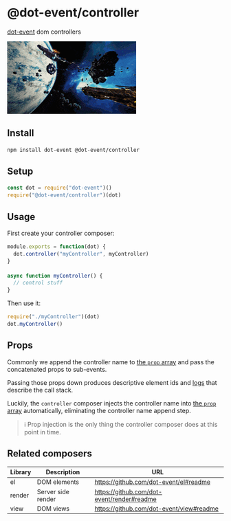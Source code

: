 # @dot-event/controller

[dot-event](https://github.com/dot-event/dot-event#readme) dom controllers

![controller](controller.gif)

## Install

```bash
npm install dot-event @dot-event/controller
```

## Setup

```js
const dot = require("dot-event")()
require("@dot-event/controller")(dot)
```

## Usage

First create your controller composer:

```js
module.exports = function(dot) {
  dot.controller("myController", myController)
}

async function myController() {
  // control stuff
}
```

Then use it:

```js
require("./myController")(dot)
dot.myController()
```

## Props

Commonly we append the controller name to [the `prop` array](https://github.com/dot-event/dot-event#props) and pass the concatenated props to sub-events.

Passing those props down produces descriptive element ids and [logs](https://github.com/dot-event/log) that describe the call stack.

Luckily, the `controller` composer injects the controller name into [the `prop` array](https://github.com/dot-event/dot-event#props) automatically, eliminating the controller name append step.

> ℹ️ Prop injection is the only thing the controller composer does at this point in time.

## Related composers

| Library | Description        | URL                                        |
| ------- | ------------------ | ------------------------------------------ |
| el      | DOM elements       | https://github.com/dot-event/el#readme     |
| render  | Server side render | https://github.com/dot-event/render#readme |
| view    | DOM views          | https://github.com/dot-event/view#readme   |
